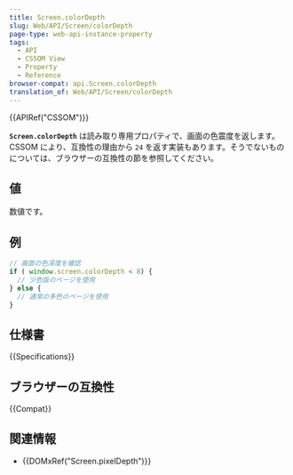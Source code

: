 ```yaml
---
title: Screen.colorDepth
slug: Web/API/Screen/colorDepth
page-type: web-api-instance-property
tags:
  - API
  - CSSOM View
  - Property
  - Reference
browser-compat: api.Screen.colorDepth
translation_of: Web/API/Screen/colorDepth
---
```

{{APIRef("CSSOM")}}

**`Screen.colorDepth`** は読み取り専用プロパティで、画面の色震度を返します。 CSSOM により、互換性の理由から `24` を返す実装もあります。そうでないものについては、ブラウザーの互換性の節を参照してください。

## 値

数値です。

## 例

```js
// 画面の色深度を確認
if ( window.screen.colorDepth < 8) {
  // 少色版のページを使用
} else {
  // 通常の多色のページを使用
}
```

## 仕様書

{{Specifications}}

## ブラウザーの互換性

{{Compat}}

## 関連情報

- {{DOMxRef("Screen.pixelDepth")}}
